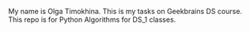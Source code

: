 My name is Olga Timokhina. This is my tasks on Geekbrains DS course. This repo is for Python Algorithms for DS_1 classes.
